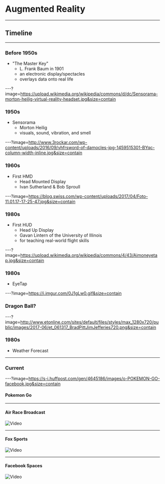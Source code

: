 # Augmented Reality

---

## Timeline

---

### Before 1950s

- "The Master Key"
  - L. Frank Baum in 1901
  - an electronic display/spectacles
  - overlays data onto real life

---?image=https://upload.wikimedia.org/wikipedia/commons/d/dc/Sensorama-morton-heilig-virtual-reality-headset.jpg&size=contain

### 1950s

- Sensorama
    - Morton Heilig
    - visuals, sound, vibration, and smell

---?image=http://www.3rockar.com/wp-content/uploads/2016/09/vhfrsword-of-damocles-jpg-1459515301-BYqc-column-width-inline.jpg&size=contain

### 1960s

- First HMD
    - Head Mounted Display
    - Ivan Sutherland & Bob Sproull

---?image=https://blog.swiss.com/wp-content/uploads/2017/04/Foto-11.01.17-17-25-47.jpg&size=contain

### 1980s

- First HUD
    - Head Up Display
    - Gavan Lintern of the University of Illinois
    - for teaching real-world flight skills

---?image=https://upload.wikimedia.org/wikipedia/commons/4/43/Aimoneyetap.jpg&size=contain

### 1980s

- EyeTap

---?image=https://i.imgur.com/0J1gLw0.gif&size=contain

### Dragon Ball?

---?image=http://www.etonline.com/sites/default/files/styles/max_1280x720/public/images/2017-06/et_061317_BradPittJimJefferies720.png&size=contain

### 1980s

- Weather Forecast

---

### Current

---?image=https://s-i.huffpost.com/gen/4645186/images/o-POKEMON-GO-facebook.jpg&size=contain

#### Pokemon Go

---

#### Air Race Broadcast

![Video](https://www.youtube.com/embed/s-tBmLg4D84)

---

#### Fox Sports

![Video](https://www.youtube.com/embed/2sehW6yr2ZE)

---

#### Facebook Spaces

![Video](https://www.youtube.com/embed/PVf3m7e7OKU)
